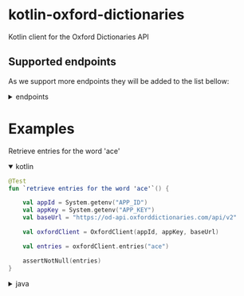 # kotlin-oxford-dictionaries
Kotlin client for the Oxford Dictionaries API

## Supported endpoints

As we support more endpoints they will be added to the list bellow:
<details>
<summary>endpoints</summary>
<p>

| Api                                                                              	| Supported? 	|
|----------------------------------------------------------------------------------	|:----------:	|
| /api/v2/entries/{source_lang}/{word_id}:                                         	|      ✅     	|
| /api/v2/lemmas/{source_lang}/{word_id}:                                          	|      ✅     	|
| /api/v2/translations/{source_lang_translate}/{target_lang_translate}/{word_id}:  	|      ✅     	|
| /api/v2/thesaurus/{lang}/{word_id}:                                              	|      ✅     	|
| /api/v2/sentences/{source_lang}/{word_id}:                                       	|      ✅     	|
| /api/v2/words/{source_lang}:                                                     	|      ✅     	|
| /inflections/{source_lang}/{word_id}:                                            	|      ❌     	|
| __Search__                                                                      	|            	|
| /api/v2/search/translations/{source_lang_search}/{target_lang_search}:           	|      ✅     	|
| /api/v2/search/{source_lang}:                                                    	|      ✅     	|
| /api/v2/search/thesaurus/{source_lang}                                           	|      ✅     	|
| __Utility__                                                                      	|            	|
| /api/v2/domains/{source_lang}:                                                   	|      ✅     	|
| /api/v2/domains/{source_lang_domains}/{target_lang_domains}:                     	|      ✅     	|
| /api/v2/fields:                                                                  	|      ✅     	|
| /api/v2/fields/{endpoint}:                                                       	|      ✅     	|
| /api/v2/filters:                                                                 	|      ❌     	|
| /api/v2/filters/{endpoint}:                                                      	|      ❌     	|
| /api/v2/grammaticalFeatures/{source_lang}:                                       	|      ❌     	|
| /api/v2/grammaticalFeatures/{source_lang_grammatical}/{target_lang_grammatical}: 	|      ❌     	|
| /api/v2/languages:                                                               	|      ❌     	|
| /api/v2/lexicalCategories/{source_lang}:                                         	|      ❌     	|
| /api/v2/lexicalCategories/{source_lang_lexical}/{target_lang_lexical}:           	|      ❌     	|
| /api/v2/registers/{source_lang}:                                                 	|      ❌     	|
| /api/v2/registers/{source_lang_registers}/{target_lang_registers}:               	|      ❌     	|

</p>
</details>

# Examples

Retrieve entries for the word 'ace'

<details open>
<summary>kotlin</summary>
<p>

```kotlin
@Test
fun `retrieve entries for the word 'ace'`() {

    val appId = System.getenv("APP_ID")
    val appKey = System.getenv("APP_KEY")
    val baseUrl = "https://od-api.oxforddictionaries.com/api/v2"

    val oxfordClient = OxfordClient(appId, appKey, baseUrl)

    val entries = oxfordClient.entries("ace")

    assertNotNull(entries)
}
```

</p>
</details>

<details>
<summary>java</summary>
<p>

```java
@Test
@DisplayName("retrieve entries for the word 'ace'")
void entries() {

    String appId = System.getenv("APP_ID");
    String appKey = System.getenv("APP_KEY");
    String baseUrl = "https://od-api.oxforddictionaries.com/api/v2";

    OxfordClient oxfordClient = new OxfordClient(appId, appKey, baseUrl);

    RetrieveEntry entries = oxfordClient.entries("ace");

    assertNotNull(entries);
}
```

</p>
</details>